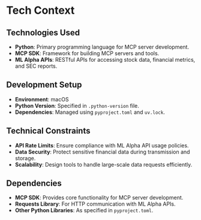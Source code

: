 # Tech Context

## Technologies Used
- **Python**: Primary programming language for MCP server development.
- **MCP SDK**: Framework for building MCP servers and tools.
- **ML Alpha APIs**: RESTful APIs for accessing stock data, financial metrics, and SEC reports.

## Development Setup
- **Environment**: macOS
- **Python Version**: Specified in `.python-version` file.
- **Dependencies**: Managed using `pyproject.toml` and `uv.lock`.

## Technical Constraints
- **API Rate Limits**: Ensure compliance with ML Alpha API usage policies.
- **Data Security**: Protect sensitive financial data during transmission and storage.
- **Scalability**: Design tools to handle large-scale data requests efficiently.

## Dependencies
- **MCP SDK**: Provides core functionality for MCP server development.
- **Requests Library**: For HTTP communication with ML Alpha APIs.
- **Other Python Libraries**: As specified in `pyproject.toml`.
